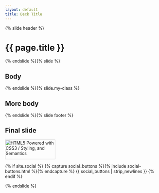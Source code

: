 ```yaml
---
layout: default
title: Deck Title
---
```


{% slide header %}

<div style="text-align:center">
  <button id="auth-login" style="display:none">login</button>
  <button id="auth-logout" style="display:none">logout</button>
</div>

# {{ page.title }}

{% endslide %}{% slide %}

## Body

{% endslide %}{% slide.my-class %}

## More body

{% endslide %}{% slide footer %}

## Final slide
<p>
  <a href='http://www.w3.org/html/logo/'>
    <img alt='HTML5 Powered with CSS3 / Styling, and Semantics' height='64' src='{% asset_path html5-badge-h-css3-semantics.png %}' title='HTML5 Powered with CSS3 / Styling, and Semantics' width='165'>
  </a>
</p>
{% if site.social %}
  {% capture social_buttons %}{% include social-buttons.html %}{% endcapture %}
  {{ social_buttons | strip_newlines }}
{% endif %}

{% endslide %}
